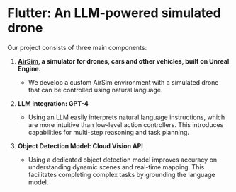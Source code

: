 # Flutter: An LLM-powered simulated drone

Our project consists of three main components:
1. **[AirSim](https://microsoft.github.io/AirSim/), a simulator for drones, cars and other vehicles, built on Unreal Engine.**
    - We develop a custom AirSim environment with a simulated drone that can be controlled using natural language.

2. **LLM integration: GPT-4**
    - Using an LLM easily interprets natural language instructions, which are more intuitive than low-level action controllers. This introduces capabilities for multi-step reasoning and task planning.

3. **Object Detection Model: Cloud Vision API**
    - Using a dedicated object detection model improves accuracy on understanding dynamic scenes and real-time mapping. This facilitates completing complex tasks by grounding the language model.